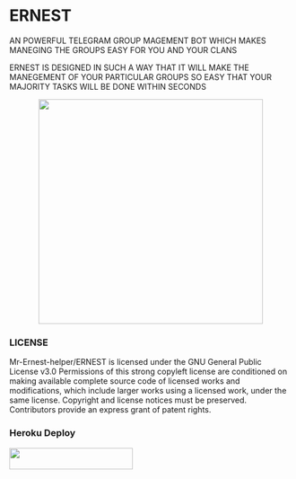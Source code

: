 # ERNEST
AN POWERFUL TELEGRAM GROUP MAGEMENT BOT WHICH MAKES MANEGING THE GROUPS EASY FOR YOU AND YOUR CLANS

ERNEST IS DESIGNED IN SUCH A WAY THAT IT WILL MAKE THE MANEGEMENT OF YOUR PARTICULAR GROUPS SO EASY THAT YOUR MAJORITY TASKS WILL BE DONE WITHIN SECONDS 

<p align="center"><a href="https://t.me/leavingtgsupport"><img src="https://te.legra.ph/file/7528296c17be0599ebed1.png" width="400"></a></p>
<p align="center">

### LICENSE 
Mr-Ernest-helper/ERNEST is licensed under the
GNU General Public License v3.0
Permissions of this strong copyleft license are conditioned on making available complete source code of licensed works and modifications, which include larger works using a licensed work, under the same license. Copyright and license notices must be preserved. Contributors provide an express grant of patent rights.

  
### Heroku Deploy 

<p align="left"><a href="https://heroku.com/deploy?template=https://github.com/Mr-Ernest-helper/ERNEST"> <img src="https://img.shields.io/badge/Deploy%20To%20Heroku-black?style=for-the-badge&logo=heroku" width="220" height="38.45"/></a></p>
